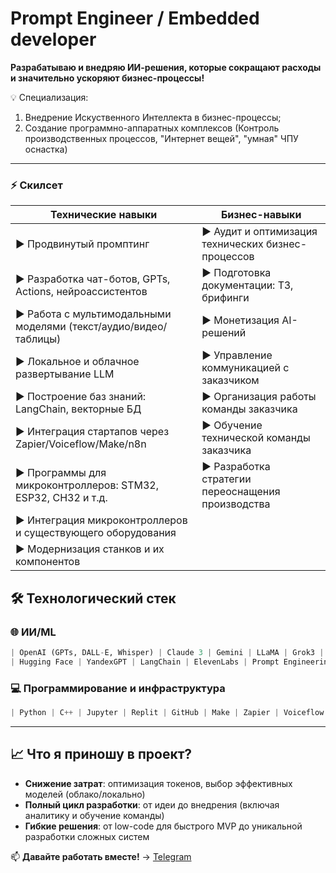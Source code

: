 # **Prompt Engineer / Embedded developer**

**Разрабатываю и внедряю ИИ-решения, которые сокращают расходы и значительно ускоряют бизнес-процессы!**

💡 Специализация: 
1. Внедрение Искуственного Интеллекта в бизнес-процессы;
2. Создание программно-аппаратных комплексов (Контроль производственных процессов, "Интернет вещей", "умная" ЧПУ оснастка)

---
### ⚡ **Скилсет**
| **Технические навыки**                               | **Бизнес-навыки**                              |
|-------------------------------------------------------|------------------------------------------------|
| ▶ Продвинутый промптинг                              | ▶ Аудит и оптимизация технических бизнес-процессов         |
| ▶ Разработка чат-ботов, GPTs, Actions, нейроассистентов | ▶ Подготовка документации: ТЗ, брифинги   |
| ▶ Работа с мультимодальными моделями (текст/аудио/видео/таблицы) | ▶ Монетизация AI-решений               |
| ▶ Локальное и облачное развертывание LLM             | ▶ Управление коммуникацией с заказчиком |
| ▶ Построение баз знаний: LangChain, векторные БД      | ▶ Организация работы команды заказчика        |
| ▶ Интеграция стартапов через Zapier/Voiceflow/Make/n8n              | ▶ Обучение технической команды заказчика  |
| ▶ Программы для микроконтроллеров: STM32, ESP32, CH32 и т.д.               | ▶ Разработка стратегии переоснащения производства  |
| ▶ Интеграция микроконтроллеров и существующего оборудования              |   |
| ▶ Модернизация станков и их компонентов              |   |

## 🛠️ **Технологический стек**

### 🌐 **ИИ/ML**
```python
| OpenAI (GPTs, DALL-E, Whisper) | Claude 3 | Gemini | LLaMA | Grok3 |
| Hugging Face | YandexGPT | LangChain | ElevenLabs | Prompt Engineering |
```

### 💻 **Программирование и инфраструктура**
```python
| Python | C++ | Jupyter | Replit | GitHub | Make | Zapier | Voiceflow | Bootstrap | n8n |
```

---

## 📈 **Что я приношу в проект?**
- **Снижение затрат**: оптимизация токенов, выбор эффективных моделей (облако/локально) 
- **Полный цикл разработки**: от идеи до внедрения (включая аналитику и обучение команды)  
- **Гибкие решения**: от low-code для быстрого MVP до уникальной разработки сложных систем  

📫 **Давайте работать вместе!** → [Telegram](https://t.me/gladyshev_evgeny)
